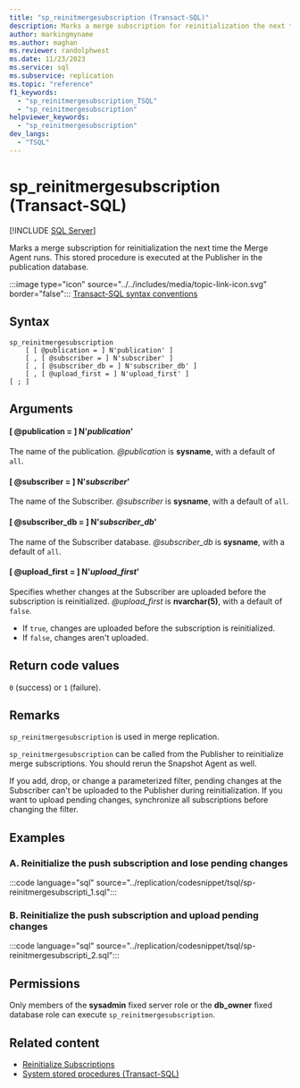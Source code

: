 ```yaml
---
title: "sp_reinitmergesubscription (Transact-SQL)"
description: Marks a merge subscription for reinitialization the next time the Merge Agent runs.
author: markingmyname
ms.author: maghan
ms.reviewer: randolphwest
ms.date: 11/23/2023
ms.service: sql
ms.subservice: replication
ms.topic: "reference"
f1_keywords:
  - "sp_reinitmergesubscription_TSQL"
  - "sp_reinitmergesubscription"
helpviewer_keywords:
  - "sp_reinitmergesubscription"
dev_langs:
  - "TSQL"
---
```

# sp_reinitmergesubscription (Transact-SQL)

[!INCLUDE [SQL Server](../../includes/applies-to-version/sqlserver.md)]

Marks a merge subscription for reinitialization the next time the Merge Agent runs. This stored procedure is executed at the Publisher in the publication database.

:::image type="icon" source="../../includes/media/topic-link-icon.svg" border="false"::: [Transact-SQL syntax conventions](../../t-sql/language-elements/transact-sql-syntax-conventions-transact-sql.md)

## Syntax

```syntaxsql
sp_reinitmergesubscription
    [ [ @publication = ] N'publication' ]
    [ , [ @subscriber = ] N'subscriber' ]
    [ , [ @subscriber_db = ] N'subscriber_db' ]
    [ , [ @upload_first = ] N'upload_first' ]
[ ; ]
```

## Arguments

#### [ @publication = ] N'*publication*'

The name of the publication. *@publication* is **sysname**, with a default of `all`.

#### [ @subscriber = ] N'*subscriber*'

The name of the Subscriber. *@subscriber* is **sysname**, with a default of `all`.

#### [ @subscriber_db = ] N'*subscriber_db*'

The name of the Subscriber database. *@subscriber_db* is **sysname**, with a default of `all`.

#### [ @upload_first = ] N'*upload_first*'

Specifies whether changes at the Subscriber are uploaded before the subscription is reinitialized. *@upload_first* is **nvarchar(5)**, with a default of `false`.

- If `true`, changes are uploaded before the subscription is reinitialized.
- If `false`, changes aren't uploaded.

## Return code values

`0` (success) or `1` (failure).

## Remarks

`sp_reinitmergesubscription` is used in merge replication.

`sp_reinitmergesubscription` can be called from the Publisher to reinitialize merge subscriptions. You should rerun the Snapshot Agent as well.

If you add, drop, or change a parameterized filter, pending changes at the Subscriber can't be uploaded to the Publisher during reinitialization. If you want to upload pending changes, synchronize all subscriptions before changing the filter.

## Examples

### A. Reinitialize the push subscription and lose pending changes

:::code language="sql" source="../replication/codesnippet/tsql/sp-reinitmergesubscripti_1.sql":::

### B. Reinitialize the push subscription and upload pending changes

:::code language="sql" source="../replication/codesnippet/tsql/sp-reinitmergesubscripti_2.sql":::

## Permissions

Only members of the **sysadmin** fixed server role or the **db_owner** fixed database role can execute `sp_reinitmergesubscription`.

## Related content

- [Reinitialize Subscriptions](../replication/reinitialize-subscriptions.md)
- [System stored procedures (Transact-SQL)](system-stored-procedures-transact-sql.md)
